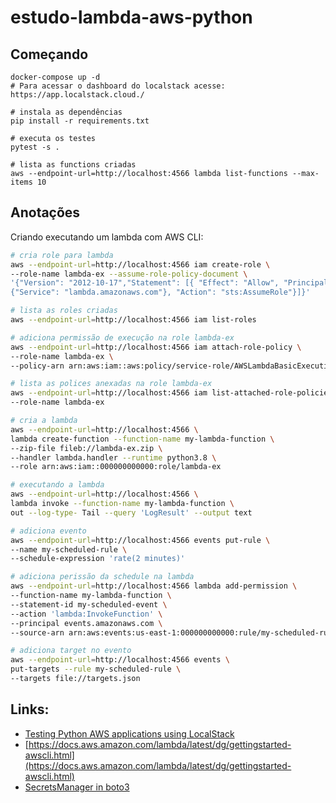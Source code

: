 # estudo-lambda-aws-python

## Começando
```
docker-compose up -d
# Para acessar o dashboard do localstack acesse: https://app.localstack.cloud./

# instala as dependências
pip install -r requirements.txt

# executa os testes
pytest -s .

# lista as functions criadas
aws --endpoint-url=http://localhost:4566 lambda list-functions --max-items 10
```

## Anotações
Criando executando um lambda com AWS CLI:
```bash
# cria role para lambda
aws --endpoint-url=http://localhost:4566 iam create-role \
--role-name lambda-ex --assume-role-policy-document \
'{"Version": "2012-10-17","Statement": [{ "Effect": "Allow", "Principal": \
{"Service": "lambda.amazonaws.com"}, "Action": "sts:AssumeRole"}]}'

# lista as roles criadas
aws --endpoint-url=http://localhost:4566 iam list-roles

# adiciona permissão de execução na role lambda-ex
aws --endpoint-url=http://localhost:4566 iam attach-role-policy \
--role-name lambda-ex \
--policy-arn arn:aws:iam::aws:policy/service-role/AWSLambdaBasicExecutionRole

# lista as polices anexadas na role lambda-ex
aws --endpoint-url=http://localhost:4566 iam list-attached-role-policies \
--role-name lambda-ex

# cria a lambda
aws --endpoint-url=http://localhost:4566 \
lambda create-function --function-name my-lambda-function \
--zip-file fileb://lambda-ex.zip \
--handler lambda.handler --runtime python3.8 \
--role arn:aws:iam::000000000000:role/lambda-ex 

# executando a lambda
aws --endpoint-url=http://localhost:4566 \
lambda invoke --function-name my-lambda-function \
out --log-type- Tail --query 'LogResult' --output text

# adiciona evento
aws --endpoint-url=http://localhost:4566 events put-rule \
--name my-scheduled-rule \
--schedule-expression 'rate(2 minutes)'

# adiciona perissão da schedule na lambda
aws --endpoint-url=http://localhost:4566 lambda add-permission \
--function-name my-lambda-function \
--statement-id my-scheduled-event \
--action 'lambda:InvokeFunction' \
--principal events.amazonaws.com \
--source-arn arn:aws:events:us-east-1:000000000000:rule/my-scheduled-rule

# adiciona target no evento
aws --endpoint-url=http://localhost:4566 events \
put-targets --rule my-scheduled-rule \
--targets file://targets.json
```
## Links:
- [Testing Python AWS applications using LocalStack](https://hands-on.cloud/testing-python-aws-applications-using-localstack/#h-working-with-lambda-in-python-using-localstack-boto3)
- [https://docs.aws.amazon.com/lambda/latest/dg/gettingstarted-awscli.html](https://docs.aws.amazon.com/lambda/latest/dg/gettingstarted-awscli.html)
- [SecretsManager in boto3](https://boto3.amazonaws.com/v1/documentation/api/latest/reference/services/secretsmanager.html#secretsmanager)
